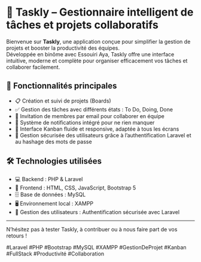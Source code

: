 # 🚀 Taskly – Gestionnaire intelligent de tâches et projets collaboratifs

Bienvenue sur **Taskly**, une application conçue pour simplifier la gestion de projets et booster la productivité des équipes.  
Développée en binôme avec Essouiri Aya, Taskly offre une interface intuitive, moderne et complète pour organiser efficacement vos tâches et collaborer facilement.

## 👥 Fonctionnalités principales

- 📋 Création et suivi de projets (Boards)  
- ✅ Gestion des tâches avec différents états : To Do, Doing, Done  
- 📧 Invitation de membres par email pour collaborer en équipe  
- 🔔 Système de notifications intégré pour ne rien manquer  
- 🎨 Interface Kanban fluide et responsive, adaptée à tous les écrans  
- 🔐 Gestion sécurisée des utilisateurs grâce à l’authentification Laravel et au hashage des mots de passe  

## 🛠 Technologies utilisées

- 💻 Backend : PHP & Laravel  
- 🎨 Frontend : HTML, CSS, JavaScript, Bootstrap 5  
- 🗄 Base de données : MySQL  
- 🖥 Environnement local : XAMPP  
- 🔐 Gestion des utilisateurs : Authentification sécurisée avec Laravel  

---

N’hésitez pas à tester Taskly, à contribuer ou à nous faire part de vos retours !

#Laravel #PHP #Bootstrap #MySQL #XAMPP #GestionDeProjet #Kanban #FullStack #Productivité #Collaboration
